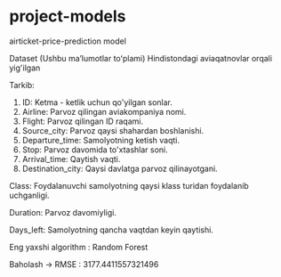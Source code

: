 # project-models

airticket-price-prediction model

Dataset (Ushbu maʼlumotlar toʻplami) Hindistondagi aviaqatnovlar orqali yig'ilgan 

Tarkib:

1. ID: Ketma - ketlik uchun qo'yilgan sonlar.
2. Airline: Parvoz qilingan aviakompaniya nomi.
3. Flight: Parvoz qilingan ID raqami.
4. Source_city: Parvoz qaysi shahardan boshlanishi.
5. Departure_time: Samolyotning ketish vaqti.
6. Stop: Parvoz davomida to'xtashlar soni.
7. Arrival_time: Qaytish vaqti.
8. Destination_city: Qaysi davlatga parvoz qilinayotgani.

Class: Foydalanuvchi samolyotning qaysi klass turidan foydalanib uchganligi.

Duration: Parvoz davomiyligi.

Days_left: Samolyotning qancha vaqtdan keyin qaytishi.

Eng yaxshi algorithm : Random Forest

Baholash -> RMSE : 3177.4411557321496
